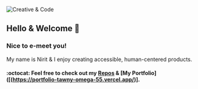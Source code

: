 ![Creative & Code](https://i.ibb.co/KxzVZK73/prev.jpg)


## Hello & Welcome 👋

### Nice to e-meet you! 

My name is Nirit & I enjoy creating accessible, human-centered products.
#### :octocat: Feel free to check out my [Repos](https://github.com/Frnt-End?tab=repositories) & [My Portfolio]([(https://portfolio-tawny-omega-55.vercel.app/)]. 



